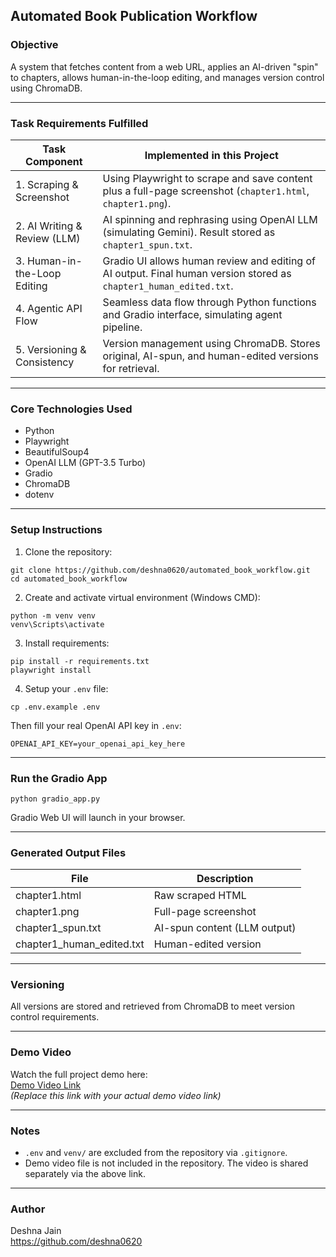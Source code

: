## Automated Book Publication Workflow

### Objective
A system that fetches content from a web URL, applies an AI-driven "spin" to chapters, allows human-in-the-loop editing, and manages version control using ChromaDB.

---

### Task Requirements Fulfilled

| Task Component | Implemented in this Project |
|----------------|-----------------------------|
| 1. Scraping & Screenshot | Using Playwright to scrape and save content plus a full-page screenshot (`chapter1.html`, `chapter1.png`). |
| 2. AI Writing & Review (LLM) | AI spinning and rephrasing using OpenAI LLM (simulating Gemini). Result stored as `chapter1_spun.txt`. |
| 3. Human-in-the-Loop Editing | Gradio UI allows human review and editing of AI output. Final human version stored as `chapter1_human_edited.txt`. |
| 4. Agentic API Flow | Seamless data flow through Python functions and Gradio interface, simulating agent pipeline. |
| 5. Versioning & Consistency | Version management using ChromaDB. Stores original, AI-spun, and human-edited versions for retrieval. |

---

### Core Technologies Used

- Python
- Playwright
- BeautifulSoup4
- OpenAI LLM (GPT-3.5 Turbo)
- Gradio
- ChromaDB
- dotenv

---

### Setup Instructions

1. Clone the repository:

```
git clone https://github.com/deshna0620/automated_book_workflow.git
cd automated_book_workflow
```

2. Create and activate virtual environment (Windows CMD):

```
python -m venv venv
venv\Scripts\activate
```

3. Install requirements:

```
pip install -r requirements.txt
playwright install
```

4. Setup your `.env` file:

```
cp .env.example .env
```

Then fill your real OpenAI API key in `.env`:

```
OPENAI_API_KEY=your_openai_api_key_here
```

---

### Run the Gradio App

```
python gradio_app.py
```

Gradio Web UI will launch in your browser.

---

### Generated Output Files

| File | Description |
|------|-------------|
| chapter1.html | Raw scraped HTML |
| chapter1.png | Full-page screenshot |
| chapter1_spun.txt | AI-spun content (LLM output) |
| chapter1_human_edited.txt | Human-edited version |

---

### Versioning

All versions are stored and retrieved from ChromaDB to meet version control requirements.

---

### Demo Video

Watch the full project demo here:  
[Demo Video Link](https://drive.google.com/file/d/1jKarlCSm4AkUTiGXCHXIQHeGri5DDGdP/view?usp=sharing)  
*(Replace this link with your actual demo video link)*

---

### Notes

- `.env` and `venv/` are excluded from the repository via `.gitignore`.
- Demo video file is not included in the repository. The video is shared separately via the above link.

---

### Author

Deshna Jain  
https://github.com/deshna0620
